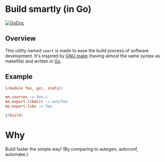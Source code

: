 # Build smartly (in Go)

[![GoDoc](https://godoc.org/github.com/duzy/smart/build?status.svg)](http://godoc.org/github.com/duzy/smart/build)

## Overview

This utility named `smart` is made to ease the build process of software development.
It's inspired by [GNU make]() (having almost the same syntax as makefile) and written
in [Go]().

## Example

```makefile
$(module foo, gcc, static)

me.sources := foo.c
me.export.libdirs := out/foo
me.export.libs := foo

$(build)
```

Why
===

Build faster the simple way! (By comparing to autogen, autoconf, automake.)

